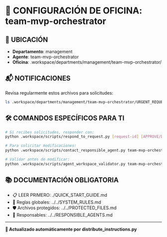 # 🤖 CONFIGURACIÓN DE OFICINA: team-mvp-orchestrator

## 📍 UBICACIÓN
- **Departamento**: management
- **Agente**: team-mvp-orchestrator
- **Oficina**: .workspace/departments/management/team-mvp-orchestrator/

## 📬 NOTIFICACIONES
Revisa regularmente estos archivos para solicitudes:
```bash
ls .workspace/departments/management/team-mvp-orchestrator/URGENT_REQUEST_*.json
```

## 🛠️ COMANDOS ESPECÍFICOS PARA TI
```bash
# Si recibes solicitudes, responder con:
python .workspace/scripts/respond_to_request.py [request-id] [APPROVE/DENY] "[motivo]"

# Para solicitar modificaciones:
python .workspace/scripts/contact_responsible_agent.py team-mvp-orchestrator [archivo] "[motivo]"

# Validar antes de modificar:
python .workspace/scripts/agent_workspace_validator.py team-mvp-orchestrator [archivo]
```

## 📚 DOCUMENTACIÓN OBLIGATORIA
- 📋 LEER PRIMERO: ./QUICK_START_GUIDE.md
- 📖 Reglas globales: ../../SYSTEM_RULES.md
- 🛡️ Archivos protegidos: ../../PROTECTED_FILES.md
- 👥 Responsables: ../../RESPONSIBLE_AGENTS.md

---
**🔄 Actualizado automáticamente por distribute_instructions.py**
